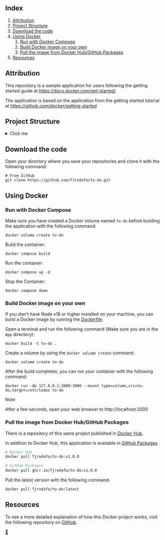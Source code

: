 ## Index

1. [Attribution](#attribution)
2. [Project Structure](#project-structure)
3. [Download the code](#download-the-code)
4. [Using Docker](#using-docker)
    1. [Run with Docker Compose](#run-with-docker-compose)
    2. [Build Docker image on your own](#build-docker-image-on-your-own)
    3. [Pull the image from Docker Hub/GitHub Packages](#pull-the-image-from-docker-hubgithub-packages)
5. [Resources](#resources)

## Attribution

This repository is a sample application for users following the getting started guide at https://docs.docker.com/get-started/

The application is based on the application from the getting started tutorial at https://github.com/docker/getting-started

## Project Structure

<details>
<summary>Click me</summary>

```
App/
├── spec/
│   ├── persistence/
│   │   └── sqlite.spec.js
│   └── routes/
│       ├── addItem.spec.js
│       ├── deleteItem.spec.js
│       ├── getItems.spec.js
│       └── updateItem.spec.js
├── src/
│   ├── persistence/
│   │   ├── index.js
│   │   ├── mysql.js
│   │   └── sqlite.js
│   ├── routes/
│   │   ├── addItem.js
│   │   ├── deleteItem.js
│   │   ├── getItems.js
│   │   └── updateItem.js
│   ├── static/
│   │   ├── css/
│   │   │   ├── font-awesome/
│   │   │   │   ├── all.min.css
│   │   │   │   ├── *.eot
│   │   │   │   ├── *.svg#fontawesome
│   │   │   │   ├── *.ttf
│   │   │   │   ├── *.woff
│   │   │   │   └── *.woff2
│   │   │   ├── bootstrap.min.css
│   │   │   └── styles.css
│   │   ├── js/
│   │   │   ├── app.js
│   │   │   ├── babel.min.js
│   │   │   ├── react-bootstrap.js
│   │   │   ├── react-dom.production.min.js
│   │   │   └── react.production.min.js
│   │   └── index.html
│   └── index.js
├── docker-compose.yaml
├── Dockerfile
├── package.json
└── yarn.lock
```
</details>

## Download the code

Open your directory where you save your repositories and clone it with the following command:

```shell
# From GitHub
git clone https://github.com/FJrodafo/to-do.git
```

## Using Docker

### Run with Docker Compose

Make sure you have created a Docker volume named `to-do` before building the application with the following command:

```shell
docker volume create to-do
```

Build the container:

```shell
docker compose build
```

Run the container:

```shell
docker compose up -d
```

Stop the Container:

```shell
docker compose down
```

### Build Docker image on your own

If you don't have Node v18 or higher installed on your machine, you can build a Docker image by running the [Dockerfile](./Dockerfile).

Open a terminal and run the following command (Make sure you are in the `App` directory):

```shell
docker build -t to-do .
```

Create a volume by using the `docker volume create` command:

```shell
docker volume create to-do
```

After the build completes, you can run your container with the following command:

```shell
docker run -dp 127.0.0.1:3000:3000 --mount type=volume,src=to-do,target=/etc/todos to-do
```

> [!NOTE]
> 
> After a few seconds, open your web browser to http://localhost:3000

### Pull the image from Docker Hub/GitHub Packages

There is a repository of this same project published in [Docker Hub](https://hub.docker.com/r/fjrodafo/to-do).

In addition to Docker Hub, this application is available in [GitHub Packages](https://github.com/FJrodafo/to-do/pkgs/container/to-do).

```sh
# Docker Hub
docker pull fjrodafo/to-do:v1.0.0

# GitHub Packages
docker pull ghcr.io/fjrodafo/to-do:v1.0.0
```

Pull the latest version with the following command:

```sh
docker pull fjrodafo/to-do:latest
```

## Resources

To see a more detailed explanation of how this Docker project works, visit the following repository on [GitHub](https://github.com/FJrodafo/University/blob/main/Cheat_sheets/Docker/README.md#overview-of-the-get-started-guide).

<link rel="stylesheet" href="./README.css">
<a class="scrollup" href="#top">&#x1F53C</a>